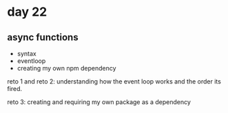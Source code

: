 # day 22
## async functions
- syntax 
- eventloop
- creating my own npm dependency

reto 1 and reto 2: understanding how the event loop works and the order its fired.

reto 3: creating and requiring my own package as a dependency